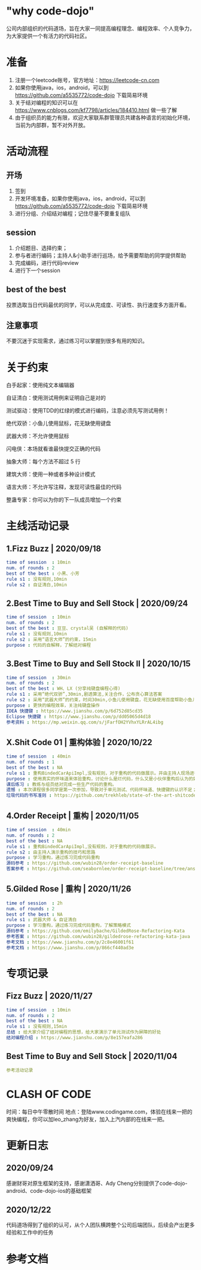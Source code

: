 ﻿# "why code-dojo"

公司内部组织的代码道场，旨在大家一同提高编程理念、编程效率、个人竞争力，为大家提供一个有活力的代码社区。



# 准备

1. 注册一个leetcode账号，官方地址：https://leetcode-cn.com
2. 如果你使用java，ios，android，可以到 https://github.com/a5535772/code-dojo 下载简易环境
3. 关于结对编程的知识可以在 https://www.cnblogs.com/kf7798/articles/184410.html 做一些了解
4. 由于组织员的能力有限，欢迎大家联系群管理员共建各种语言的初始化环境，当前为内部群，暂不对外开放。
   





# 活动流程

## 开场

1. 签到
2. 开发环境准备，如果你使用java，ios，android，可以到 https://github.com/a5535772/code-dojo 下载简易环境
3. 进行分组、介绍结对编程；记住尽量不要重复组队



## session

1. 介绍题目、选择约束；
2. 参与者进行编码；主持人&小助手进行巡场，给予需要帮助的同学提供帮助
3. 完成编码，进行代码review
4. 进行下一个session



## best of the best

投票选取当日代码最优的同学，可以从完成度、可读性、执行速度多方面开看。



## 注意事项

不要沉迷于实现需求，通过练习可以掌握到很多有用的知识。



# 关于约束

白手起家：使用纯文本编辑器

自证清白：使用测试用例来证明自己是对的

测试驱动：使用TDD的红绿的模式进行编码，注意必须先写测试用例！

绝代双骄：小鱼儿使用鼠标，花无缺使用键盘

武器大师：不允许使用鼠标

闪电侠：本场就看谁最快提交正确的代码

抽象大师：每个方法不超过 5 行

建筑大师：使用一种或者多种设计模式

语言大师：不允许写注释，发现可读性最佳的代码

整蛊专家：你可以为你的下一队成员增加一个约束



# 主线活动记录

## 1.Fizz Buzz | 2020/09/18

```yaml
time of session  : 10min
num. of rounds : 2
best of the best : 小黑、小芳
rule s1 : 没有规则,10min
rule s2 : 自证清白,10min
```



## 2.Best Time to Buy and Sell Stock | 2020/09/24

```yaml
time of session  : 10min
num. of rounds : 2
best of the best : 豆豆、crystal吴 (自解释的代码)
rule s1 : 没有规则,10min
rule s2 : 采用“语言大师”的约束，15min
purpose : 代码的自解释，了解结对编程
```



## 3.Best Time to Buy and Sell Stock II | 2020/10/15

```yaml
time of session  : 30min
num. of rounds : 2
best of the best : WH、LX (分享纯键盘编程心得)
rule s1 : 采用“绝代双骄”,30min,剧透算法,关注合作，公布贪心算法答案
rule s2 : 采用“武器大师”的约束，时间30min,小鱼儿使用键盘，花无缺使用百度帮助小鱼儿，关注纯键盘操作
purpose : 更快的编程效率，关注纯键盘操作
IDEA 快捷键 : https://www.jianshu.com/p/6d752d85cd35
Eclipse 快捷键 : https://www.jianshu.com/p/dd05065d4d18
参考资料 : https://mp.weixin.qq.com/s/jFarfOH2YVhxYLRrAL4ibg
```



## X.Shit Code 01 | 重构体验 | 2020/10/22

```yaml
time of session  : 40min
num. of rounds : 1
best of the best : NA
rule s1 : 重构BindedCarApiImpl,没有规则，对于重构的代码做展示。并由主持人现场进行重构的演示。
purpose : 使用真实的怀味道来体验重构，讨论什么是烂代码，什么又是小伙伴重构后认为的好代码。
课后练习 : 教练与组员结对完成一些生产代码的重构。
遗憾 : 本次课程很多同学是第一次参加，导致对于单元测试、代码怀味道、快捷键的认识不足；
垃圾代码的书写准则 : https://github.com/trekhleb/state-of-the-art-shitcode/blob/master/README.zh-CN.md
```



## 4.Order Receipt | 重构 | 2020/11/05

```yaml
time of session  : 40min
num. of rounds : 2
best of the best : NA
rule s1 : 重构BindedCarApiImpl,没有规则，对于重构的代码做展示。
rule s2 : 由主持人演示重构的技巧和思路
purpose : 学习重构，通过练习完成代码重构
源码参考 : https://github.com/wubin28/order-receipt-baseline
答案参考 : https://github.com/seabornlee/order-receipt-baseline/tree/answer
```



## 5.Gilded Rose | 重构 | 2020/11/26

```yaml
time of session  : 2h
num. of rounds : 2
best of the best : NA
rule s1 : 武器大师 & 自证清白
purpose : 学习重构，通过练习完成代码重构，了解策略模式
源码参考 : https://github.com/emilybache/GildedRose-Refactoring-Kata
参考答案 : https://github.com/wubin28/gildedrose-refactoring-kata-java
参考文档 : https://www.jianshu.com/p/2c8e46001f61
参考文档 : https://www.jianshu.com/p/866cf440ad3e
```





# 专项记录

## Fizz Buzz | 2020/11/27

```yaml
time of session  : 10min
num. of rounds : 2
best of the best : NA
rule s1 : 没有规则,15min
总结 : 给大家介绍了结对编程的思想，给大家演示了单元测试作为屏障的好处
结对编程介绍 : https://www.jianshu.com/p/8e157eafa286
```



## Best Time to Buy and Sell Stock | 2020/11/04

```yaml
参考活动记录
```







# CLASH OF CODE

时间：每日中午零散时间
地点：登陆www.codingame.com，体验在线来一把的爽快编程，你可以加leo_zhang为好友，加入上汽内部的在线来一把。



# 更新日志

## 2020/09/24

感谢财哥对原生框架的支持，感谢潇洒哥、Ady Cheng分别提供了code-dojo-android、code-dojo-ios的基础框架



## 2020/12/22

代码道场得到了组织的认可，从个人团队横跨整个公司后端团队，后续会产出更多经验和工作中的任务



# 参考文档



[四巨头23种设计模式的意图]: https://www.jianshu.com/p/da8712663542
[Bobby Johnson(教练手册源码提供者)]: https://github.com/NotMyself
[Emily Bache]: https://github.com/emilybache

